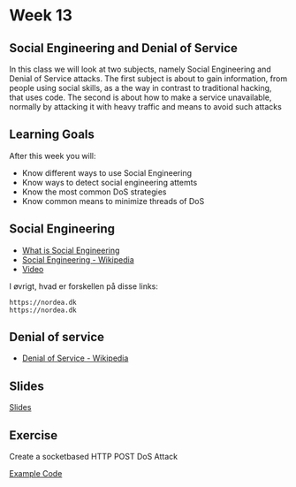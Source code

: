 # Week 13

## Social Engineering and Denial of Service
In this class we will look at two subjects,
namely Social Engineering and Denial of Service attacks.
The first subject is about to gain information,
from people using social skills,
as a the way in contrast to traditional hacking,
that uses code.
The second is about how to make a service unavailable,
normally by attacking it with heavy traffic and means to avoid such attacks

## Learning Goals

After this week you will:

* Know different ways to use Social Engineering
* Know ways to detect social engineering attemts
* Know the most common DoS strategies
* Know common means to minimize threads of DoS

## Social Engineering

* [What is Social Engineering](https://www.csoonline.com/article/2124681/social-engineering/what-is-social-engineering.html)
* [Social Engineering - Wikipedia](https://en.wikipedia.org/wiki/Social_engineering_(security))
* [Video](https://youtu.be/lc7scxvKQOo)

I øvrigt, hvad er forskellen på disse links:
```
https://nordea.dk
https://nοrdeа.dk
```

## Denial of service

* [Denial of Service - Wikipedia](https://en.wikipedia.org/wiki/Denial-of-service_attack)

## Slides

[Slides](https://github.com/SecurityDatFall2018/Week-13/blob/master/Social%20Engineering%20and%20DoS.pptx)

## Exercise

Create a socketbased HTTP POST DoS Attack

[Example Code](https://github.com/SecurityDatFall2018/Week-13-Code)
